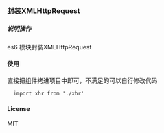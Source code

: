 ### 封装XMLHttpRequest

##### 说明操作

es6 模块封装XMLHttpRequest

#### 使用

直接把组件拷进项目中即可，不满足的可以自行修改代码

```
  import xhr from './xhr'
```
#### License

MIT
